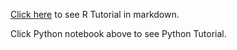 [Click here](https://cdn.rawgit.com/sase-hack/sase-hack-2017/develop/tutorials/r_tutorial.html) to see R Tutorial in markdown.

Click Python notebook above to see Python Tutorial.